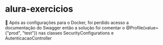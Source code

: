 # alura-exercicios

🚥 Após as configurações para o Docker, foi perdido acesso a documentação do Swagger então a solução foi comentar o @Profile(value={"prod", "test"})
nas classes SecurityConfigurations e AutenticacaoController
